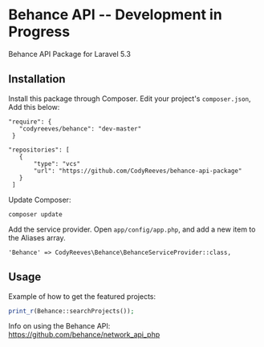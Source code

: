 Behance API -- Development in Progress 
=======

Behance API Package for Laravel 5.3

## Installation

Install this package through Composer. Edit your project's `composer.json`, Add this below:
  
  
 ```
 "require": {
    "codyreeves/behance": "dev-master"
  }
 ```
  
  
 ```
 "repositories": [
    {
        "type": "vcs"
    	"url": "https://github.com/CodyReeves/behance-api-package"
    }
  ]
```

Update Composer:

    composer update

Add the service provider. Open `app/config/app.php`, and add a new item to the Aliases array.

    'Behance' => CodyReeves\Behance\BehanceServiceProvider::class,


## Usage

Example of how to get the featured projects:

```php
print_r(Behance::searchProjects());
```

Info on using the Behance API: https://github.com/behance/network_api_php
